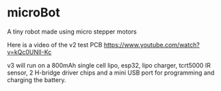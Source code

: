 # microBot
A tiny robot made using micro stepper motors


Here is a video of the v2 test PCB
https://www.youtube.com/watch?v=kQc0UNII-Kc

v3 will run on a 800mAh single cell lipo, esp32, lipo charger, tcrt5000 IR sensor, 2 H-bridge driver chips and a mini USB port
for programming and charging the battery.
